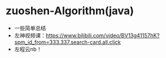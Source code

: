 # zuoshen-Algorithm(java)
- 一些简单总结
- 左神视频课：<https://www.bilibili.com/video/BV13g41157hK?spm_id_from=333.337.search-card.all.click>
- 左程云nb！
